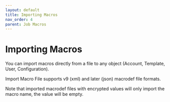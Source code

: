```yaml
---
layout: default
title: Importing Macros
nav_order: 4
parent: Job Macros
---
```

# Importing Macros

You can import macros directly from a file to any object (Account, Template, User, Configuration).

Import Macro File supports v9 (xml) and later (json) macrodef file formats.

Note that imported macrodef files with encrypted values will only import the macro name, the value will be empty.